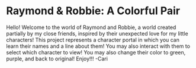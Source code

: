 # Raymond & Robbie: A Colorful Pair

Hello! Welcome to the world of Raymond and Robbie, a world created partially by
my close friends, inspired by their unexpected love for my little characters! This
project represents a character portal in which you can learn their names and a line
about them! You may also interact with them to select which character to view! You
may also change their color to green, purple, and back to original! Enjoy!!! -Cari
